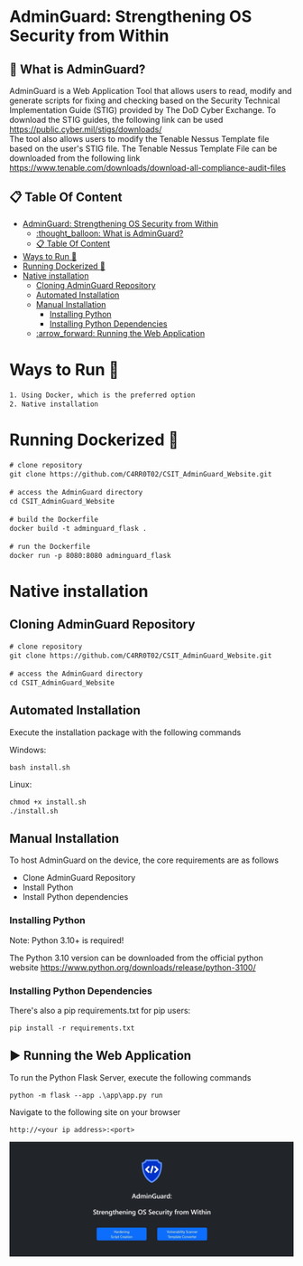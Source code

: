# AdminGuard: Strengthening OS Security from Within

## :thought_balloon: What is AdminGuard?

AdminGuard is a Web Application Tool that allows users to read, modify and generate scripts for fixing and checking based on the Security Technical Implementation Guide (STIG) provided by The DoD Cyber Exchange. To download the STIG guides, the following link can be used https://public.cyber.mil/stigs/downloads/  
The tool also allows users to modify the Tenable Nessus Template file based on the user's STIG file. The Tenable Nessus Template File can be downloaded from the following link https://www.tenable.com/downloads/download-all-compliance-audit-files  

## :clipboard: Table Of Content

- [AdminGuard: Strengthening OS Security from Within](#adminguard-strengthening-os-security-from-within)
  - [:thought\_balloon: What is AdminGuard?](#thought_balloon-what-is-adminguard)
  - [:clipboard: Table Of Content](#clipboard-table-of-content)
- [Ways to Run :runner:](#ways-to-run-runner)
- [Running Dockerized :whale:](#running-dockerized-whale)
- [Native installation](#native-installation)
  - [Cloning AdminGuard Repository](#cloning-adminguard-repository)
  - [Automated Installation](#automated-installation)
  - [Manual Installation](#manual-installation)
    - [Installing Python](#installing-python)
    - [Installing Python Dependencies](#installing-python-dependencies)
  - [:arrow\_forward: Running the Web Application](#arrow_forward-running-the-web-application)


# Ways to Run :runner:
    
    1. Using Docker, which is the preferred option
    2. Native installation

# Running Dockerized :whale:

```
# clone repository
git clone https://github.com/C4RR0T02/CSIT_AdminGuard_Website.git

# access the AdminGuard directory
cd CSIT_AdminGuard_Website

# build the Dockerfile
docker build -t adminguard_flask .

# run the Dockerfile
docker run -p 8080:8080 adminguard_flask
```

# Native installation

## Cloning AdminGuard Repository

```
# clone repository
git clone https://github.com/C4RR0T02/CSIT_AdminGuard_Website.git

# access the AdminGuard directory
cd CSIT_AdminGuard_Website
```

## Automated Installation

Execute the installation package with the following commands

Windows: 
```
bash install.sh
```

Linux: 
```
chmod +x install.sh
./install.sh
```

## Manual Installation

To host AdminGuard on the device, the core requirements are as follows

- Clone AdminGuard Repository
- Install Python
- Install Python dependencies

### Installing Python

Note: Python 3.10+ is required!

The Python 3.10 version can be downloaded from the official python website https://www.python.org/downloads/release/python-3100/ 

### Installing Python Dependencies 

There's also a pip requirements.txt for pip users:

```
pip install -r requirements.txt
```

## :arrow_forward: Running the Web Application 

To run the Python Flask Server, execute the following commands

```
python -m flask --app .\app\app.py run
```

Navigate to the following site on your browser

```
http://<your ip address>:<port>
```

![AdminGuard Home Page](/wiki/images/select_tool.jpg)
